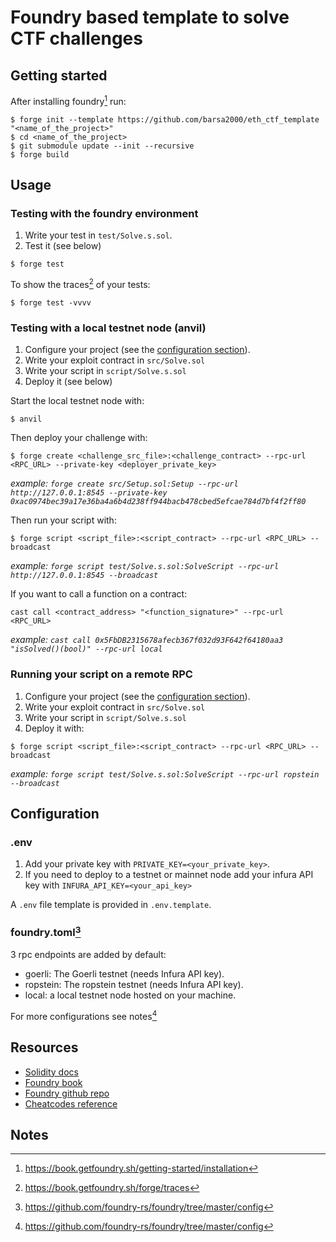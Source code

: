 # Foundry based template to solve CTF challenges

## Getting started

After installing foundry[^1] run:

```
$ forge init --template https://github.com/barsa2000/eth_ctf_template "<name_of_the_project>"
$ cd <name_of_the_project>
$ git submodule update --init --recursive
$ forge build
```

## Usage

### Testing with the foundry environment

1. Write your test in `test/Solve.s.sol`.
2. Test it (see below)

```
$ forge test
```

To show the traces[^2] of your tests:

```
$ forge test -vvvv
```

### Testing with a local testnet node (anvil)

1. Configure your project (see the [configuration section](#Configuration)).
2. Write your exploit contract in `src/Solve.sol`
3. Write your script in `script/Solve.s.sol`
4. Deploy it (see below)

Start the local testnet node with:

```
$ anvil
```

Then deploy your challenge with:

```
$ forge create <challenge_src_file>:<challenge_contract> --rpc-url <RPC_URL> --private-key <deployer_private_key>
```

*example: `forge create src/Setup.sol:Setup --rpc-url http://127.0.0.1:8545 --private-key 0xac0974bec39a17e36ba4a6b4d238ff944bacb478cbed5efcae784d7bf4f2ff80`*

Then run your script with:

```
$ forge script <script_file>:<script_contract> --rpc-url <RPC_URL> --broadcast
```

*example: `forge script test/Solve.s.sol:SolveScript --rpc-url http://127.0.0.1:8545 --broadcast`*

If you want to call a function on a contract:

```
cast call <contract_address> "<function_signature>" --rpc-url <RPC_URL>
```

*example: `cast call 0x5FbDB2315678afecb367f032d93F642f64180aa3 "isSolved()(bool)" --rpc-url local`*

### Running your script on a remote RPC

1. Configure your project (see the [configuration section](#Configuration)).
2. Write your exploit contract in `src/Solve.sol`
3. Write your script in `script/Solve.s.sol`
4. Deploy it with:

```
$ forge script <script_file>:<script_contract> --rpc-url <RPC_URL> --broadcast
```

*example: `forge script test/Solve.s.sol:SolveScript --rpc-url ropstein --broadcast`*


## Configuration

### .env

1. Add your private key with `PRIVATE_KEY=<your_private_key>`.
2. If you need to deploy to a testnet or mainnet node add your infura API key with `INFURA_API_KEY=<your_api_key>`

A `.env` file template is provided in `.env.template`.

### foundry.toml[^3]

3 rpc endpoints are added by default:

- goerli: The Goerli testnet (needs Infura API key).
- ropstein: The ropstein testnet (needs Infura API key).
- local: a local testnet node hosted on your machine.

For more configurations see notes[^3]

## Resources

- [Solidity docs](https://docs.soliditylang.org/en/latest/)
- [Foundry book](https://book.getfoundry.sh/)
- [Foundry github repo](https://github.com/foundry-rs/foundry)
- [Cheatcodes reference](https://book.getfoundry.sh/cheatcodes/)

## Notes

[^1]: https://book.getfoundry.sh/getting-started/installation
[^2]: https://book.getfoundry.sh/forge/traces
[^3]: https://github.com/foundry-rs/foundry/tree/master/config
